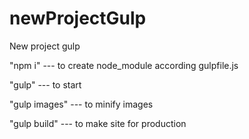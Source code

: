 # newProjectGulp
New project gulp

"npm i"   ---  to create node_module according gulpfile.js

"gulp" --- to start 

"gulp images" --- to minify images

"gulp build"  --- to make site for production
